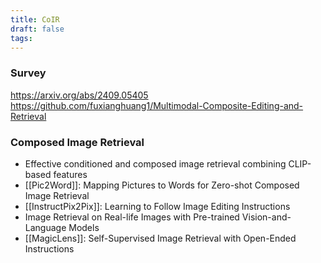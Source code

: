 ```yaml
---
title: CoIR
draft: false
tags:
---
```

### Survey
https://arxiv.org/abs/2409.05405
https://github.com/fuxianghuang1/Multimodal-Composite-Editing-and-Retrieval


### Composed Image Retrieval
- Effective conditioned and composed image retrieval combining CLIP-based features
- [[Pic2Word]]: Mapping Pictures to Words for Zero-shot Composed Image Retrieval
- [[InstructPix2Pix]]: Learning to Follow Image Editing Instructions
- Image Retrieval on Real-life Images with Pre-trained Vision-and-Language Models
- [[MagicLens]]: Self-Supervised Image Retrieval with Open-Ended Instructions